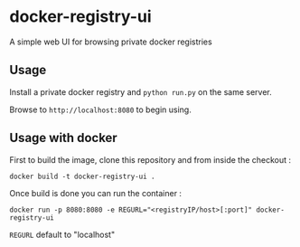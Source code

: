 docker-registry-ui
==================

A simple web UI for browsing private docker registries

## Usage

Install a private docker registry and ```python run.py``` on the same server.

Browse to ```http://localhost:8080``` to begin using.

## Usage with docker
First to build the image, clone this repository and from inside the checkout :
```
docker build -t docker-registry-ui .
```


Once build is done you can run the container :
```
docker run -p 8080:8080 -e REGURL="<registryIP/host>[:port]" docker-registry-ui
```

`REGURL` default to "localhost"
